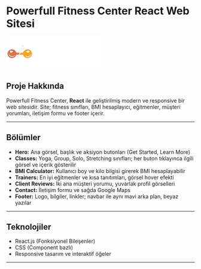 # Powerfull Fitness Center React Web Sitesi

![Powerfull Logo](src/assets/images/logo.png)

## Proje Hakkında
Powerfull Fitness Center, **React** ile geliştirilmiş modern ve responsive bir web sitesidir. Site; fitness sınıfları, BMI hesaplayıcı, eğitmenler, müşteri yorumları, iletişim formu ve footer içerir.  

---

## Bölümler
- **Hero:** Ana görsel, başlık ve aksiyon butonları (Get Started, Learn More)  
- **Classes:** Yoga, Group, Solo, Stretching sınıfları; her buton tıklayınca ilgili görsel ve içerik gösterilir  
- **BMI Calculator:** Kullanıcı boy ve kilo bilgisi girerek BMI hesaplayabilir  
- **Trainers:** En iyi eğitmenler ve kısa tanıtımları, görsel hover efekti  
- **Client Reviews:** İki ana müşteri yorumu, yuvarlak profil görselleri  
- **Contact:** İletişim formu ve sağda Google Maps  
- **Footer:** Logo, bilgiler, linkler; navbar ile aynı mavi arka plan, beyaz yazılar  

---

## Teknolojiler
- React.js (Fonksiyonel Bileşenler)  
- CSS (Component bazlı)  
- Responsive tasarım ve interaktif öğeler  

---

